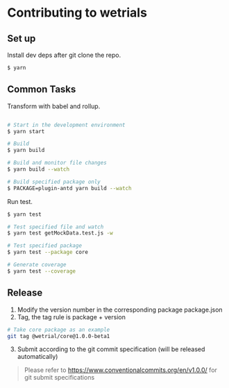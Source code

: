 # Contributing to wetrials

## Set up

Install dev deps after git clone the repo.

```bash
$ yarn
```

## Common Tasks

Transform with babel and rollup.

```bash

# Start in the development environment
$ yarn start

# Build
$ yarn build

# Build and monitor file changes
$ yarn build --watch

# Build specified package only
$ PACKAGE=plugin-antd yarn build --watch
```

Run test.

```bash
$ yarn test

# Test specified file and watch
$ yarn test getMockData.test.js -w

# Test specified package
$ yarn test --package core

# Generate coverage
$ yarn test --coverage
```

## Release

1. Modify the version number in the corresponding package package.json
2. Tag, the tag rule is package + version

```bash
# Take core package as an example
git tag @wetrial/core@1.0.0-beta1
```

3. Submit according to the git commit specification (will be released automatically)

> Please refer to https://www.conventionalcommits.org/en/v1.0.0/ for git submit specifications
